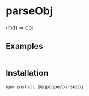 # parseObj
(md) => obj

## Examples
```tsx
```

## Installation
```shell
npm install @eqpoqpe/parseobj
```
